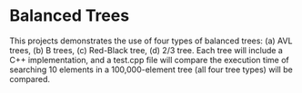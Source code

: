 # Balanced Trees

This projects demonstrates the use of four types of balanced trees:
(a) AVL trees, (b) B trees, (c) Red-Black tree, (d) 2/3 tree. Each tree will
include a C++ implementation, and a test.cpp file will compare the execution 
time of searching 10 elements in a 100,000-element tree (all four tree types)
will be compared.
